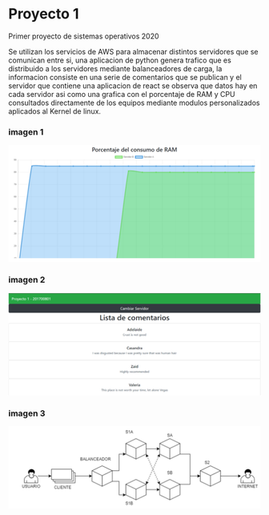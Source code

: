 # Proyecto 1
Primer proyecto de sistemas operativos 2020

Se utilizan los servicios de AWS para almacenar distintos servidores que se comunican entre si, una aplicacion de python genera trafico que es distribuido a los servidores mediante balanceadores de carga, la informacion consiste en una serie de comentarios que se publican y el servidor que contiene una aplicacion de react se observa que datos hay en cada servidor asi como una grafica con el porcentaje de RAM y CPU consultados directamente de los equipos mediante modulos personalizados aplicados al Kernel de linux.


### imagen 1
![img1](/cap1.png)

### imagen 2
![img2](/cap2.png)

### imagen 3
![img3](/cap3.png)
